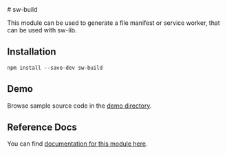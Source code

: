 <!-- DO NOT EDIT. This page is autogenerated. --># sw-build

This module can be used to generate a file manifest or service worker, that can be used with sw-lib.

## Installation

`npm install --save-dev sw-build`

## Demo

Browse sample source code in the [demo directory](https://github.com/GoogleChrome/sw-helpers/tree/master/packages/sw-build/demo).

## Reference Docs

You can find [documentation for this module here](https://googlechrome.github.io/sw-helpers/reference-docs/stable/latest/module-sw-build.html#main).
